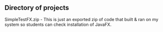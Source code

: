 ## Directory of projects

SimpleTestFX.zip - This is just an exported zip of code that built & ran on 
  my system so students can check installation of JavaFX.
